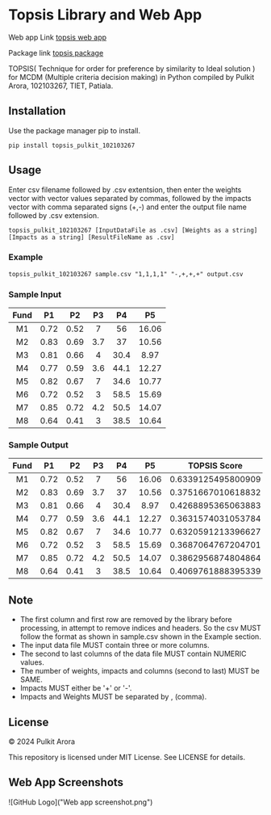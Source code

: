 
# Topsis Library and Web App

Web app Link [topsis web app](https://pulkit-topsis-web-app.streamlit.app/)

Package link [topsis package](https://pypi.org/project/topsis-pulkit-102103267/)

TOPSIS( Technique for order for preference by similarity to Ideal solution ) for MCDM (Multiple criteria decision making) in Python compiled by Pulkit Arora, 102103267, TIET, Patiala. 


## Installation
Use the package manager pip to install.
```
pip install topsis_pulkit_102103267
```
## Usage
Enter csv filename followed by .csv extentsion, then enter the weights vector with vector values separated by commas, followed by the impacts vector with comma separated signs (+,-) and enter the output file name followed by .csv extension.

```topsis_pulkit_102103267 [InputDataFile as .csv] [Weights as a string] [Impacts as a string] [ResultFileName as .csv]```

### Example
```topsis_pulkit_102103267 sample.csv "1,1,1,1" "-,+,+,+" output.csv```

### Sample Input
| Fund  | P1    | P2	| P3	| P4	| P5	|
| :---: | :---: | :---: | :---: | :---: | :---: |
| M1	| 0.72	| 0.52	| 7	    | 56	| 16.06 |
| M2	| 0.83	| 0.69	| 3.7	| 37	| 10.56 |
| M3	| 0.81	| 0.66	| 4	    | 30.4	| 8.97  | 
| M4	| 0.77	| 0.59	| 3.6	| 44.1	| 12.27 |
| M5	| 0.82	| 0.67	| 7	    | 34.6	| 10.77 |
| M6	| 0.72	| 0.52	| 3	    | 58.5	| 15.69 |
| M7	| 0.85	| 0.72	| 4.2	| 50.5	| 14.07 |
| M8	| 0.64	| 0.41	| 3	    | 38.5	| 10.64 |

### Sample Output
| Fund  | P1    | P2	| P3	| P4	| P5	|     TOPSIS Score   | Rank  |
| :---: | :---: | :---: | :---: | :---: | :---: |        :---:       | :---: |
| M1	| 0.72	| 0.52	| 7	    | 56	| 16.06 | 0.6339125495800909 |   1   |
| M2	| 0.83	| 0.69	| 3.7	| 37	| 10.56 | 0.3751667010618832 |   6   |
| M3	| 0.81	| 0.66	| 4	    | 30.4	| 8.97  | 0.4268895365063883 |   3   |
| M4	| 0.77	| 0.59	| 3.6	| 44.1	| 12.27 | 0.3631574031053784 |   8   |
| M5	| 0.82	| 0.67	| 7	    | 34.6	| 10.77 | 0.6320591213396627 |   2   |
| M6	| 0.72	| 0.52	| 3	    | 58.5	| 15.69 | 0.3687064767204701 |	 7   |
| M7	| 0.85	| 0.72	| 4.2	| 50.5	| 14.07 | 0.3862956874804864 |	 5   |
| M8	| 0.64	| 0.41	| 3	    | 38.5	| 10.64 | 0.4069761888395339 |   4   |



## Note
- The first column and first row are removed by the library before processing, in attempt to remove indices and headers. So the csv MUST follow the format as shown in sample.csv shown in the Example section.
- The input data file MUST contain three or more columns.
- The second to last columns of the data file MUST contain NUMERIC values.
- The number of weights, impacts and columns (second to last) MUST be SAME.
- Impacts MUST either be '+' or '-'.
- Impacts and Weights MUST be separated by , (comma).
## License

© 2024 Pulkit Arora

This repository is licensed under MIT License. See LICENSE for details.
## Web App Screenshots

![GitHub Logo]("Web app screenshot.png")

